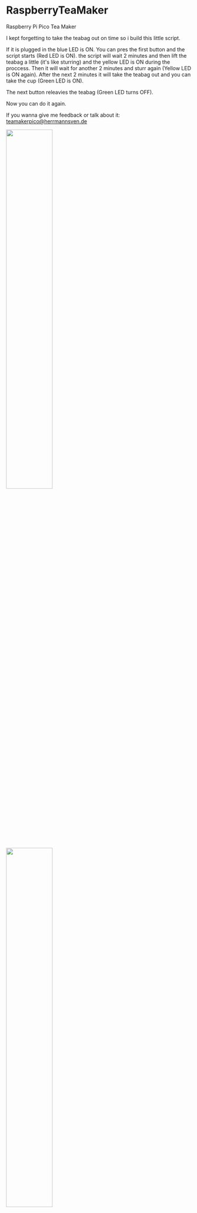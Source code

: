 # RaspberryTeaMaker
Raspberry Pi Pico Tea Maker

I kept forgetting to take the teabag out on time so i build this little script.

If it is plugged in the blue LED is ON.
You can pres the first button and the script starts (Red LED is ON). 
the script will wait 2 minutes and then lift the teabag a little (it's like sturring) and the yellow LED is ON during the proccess.
Then it will wait for another 2 minutes and sturr again (Yellow LED is ON again).
After the next 2 minutes it will take the teabag out and you can take the cup (Green LED is ON).

The next button releavies the teabag (Green LED turns OFF).

Now you can do it again.

If you wanna give me feedback or talk about it: teamakerpico@herrmannsven.de

<img src="https://user-images.githubusercontent.com/19588101/128409143-ec9fdb10-6f0b-4f4d-bbab-64c8db2cc5b6.png" width="50%" height="50%">
<img src="https://user-images.githubusercontent.com/19588101/128409155-dc29b0ca-d84a-4191-a45e-e04445419ce2.png" width="50%" height="50%">
<img src="https://user-images.githubusercontent.com/19588101/128409163-71dc274c-17cf-4c23-9fc4-8c4217316e4f.png" width="50%" height="50%">
<img src="https://user-images.githubusercontent.com/19588101/128409174-d6975838-cc57-42da-a289-f47bab030841.png" width="50%" height="50%">
<img src="https://user-images.githubusercontent.com/19588101/128409185-fae140cd-22a2-4bd6-9358-98acfd8b98a5.png" width="50%" height="50%">
